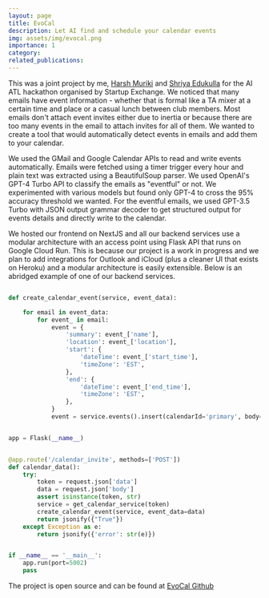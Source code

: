 ```yaml
---
layout: page
title: EvoCal
description: Let AI find and schedule your calendar events
img: assets/img/evocal.png
importance: 1
category: 
related_publications: 
---
```


This was a joint project by me, [Harsh Muriki](https://www.linkedin.com/in/venkata-harsh-muriki/) and [Shriya Edukulla](https://www.linkedin.com/in/shriyaedukulla/) for the AI ATL hackathon organised by Startup Exchange. We noticed that many emails have event information - whether that is formal like a TA mixer at a certain time and place or a casual lunch between club members. Most emails don't attach event invites either due to inertia or because there are too many events in the email to attach invites for all of them. We wanted to create a tool that would automatically detect events in emails and add them to your calendar. 

We used the GMail and Google Calendar APIs to read and write events automatically. Emails were fetched using a timer trigger every hour and plain text was extracted using a BeautifulSoup parser. We used OpenAI's GPT-4 Turbo API to classify the emails as "eventful" or not. We experimented with various models but found only GPT-4 to cross the 95% accuracy threshold we wanted. For the eventful emails, we used GPT-3.5 Turbo with JSON output grammar decoder to get structured output for events details and directly write to the calendar. 

We hosted our frontend on NextJS and all our backend services use a modular architecture with an access point using Flask API that runs on Google Cloud Run. This is because our project is a work in progress and we plan to add integrations for Outlook and iCloud (plus a cleaner UI that exists on Heroku) and a modular architecture is easily extensible. Below is an abridged example of one of our backend services.

```python

def create_calendar_event(service, event_data):

    for email in event_data:
        for event_ in email:
            event = {
                'summary': event_['name'],
                'location': event_['location'],
                'start': {
                    'dateTime': event_['start_time'],
                    'timeZone': 'EST',
                },
                'end': {
                    'dateTime': event_['end_time'],
                    'timeZone': 'EST',
                },
            }
            event = service.events().insert(calendarId='primary', body=event).execute()


app = Flask(__name__)


@app.route('/calendar_invite', methods=['POST'])
def calendar_data():
    try:
        token = request.json['data']
        data = request.json['body']
        assert isinstance(token, str)
        service = get_calendar_service(token)
        create_calendar_event(service, event_data=data)
        return jsonify({"True"})
    except Exception as e:
        return jsonify({'error': str(e)})


if __name__ == '__main__':
    app.run(port=5002)
    pass

```

The project is open source and can be found at [EvoCal Github](https://github.com/harshmuriki/EvoCal/tree/main)